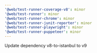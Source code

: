 ```yaml
---
'@web/test-runner-coverage-v8': minor
'@web/test-runner': minor
'@web/test-runner-chrome': minor
'@web/test-runner-junit-reporter': minor
'@web/test-runner-playwright': minor
'@web/test-runner-puppeteer': minor
---
```


Update dependency v8-to-istanbul to v9
